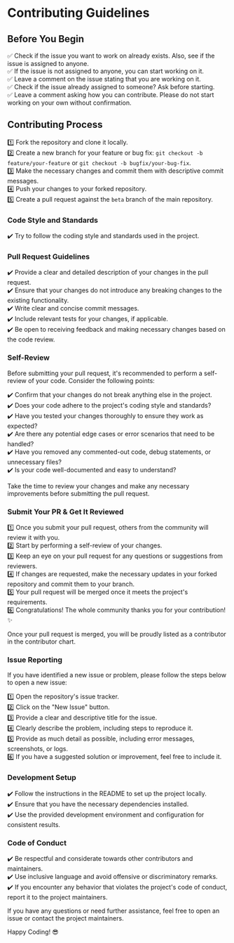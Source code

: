 # Contributing Guidelines

## Before You Begin

✅ Check if the issue you want to work on already exists. Also, see if the issue is assigned to anyone.  
✅ If the issue is not assigned to anyone, you can start working on it.  
✅ Leave a comment on the issue stating that you are working on it.   
✅ Check if the issue already assigned to someone? Ask before starting.  
✅ Leave a comment asking how you can contribute. Please do not start working on your own without confirmation.

## Contributing Process

1️⃣ Fork the repository and clone it locally.  
2️⃣ Create a new branch for your feature or bug fix: `git checkout -b feature/your-feature` or `git checkout -b bugfix/your-bug-fix`.  
3️⃣ Make the necessary changes and commit them with descriptive commit messages.  
4️⃣ Push your changes to your forked repository.  
5️⃣ Create a pull request against the `beta` branch of the main repository.  

### Code Style and Standards

✔️ Try to follow the coding style and standards used in the project.  

### Pull Request Guidelines

✔️ Provide a clear and detailed description of your changes in the pull request.  
✔️ Ensure that your changes do not introduce any breaking changes to the existing functionality.  
✔️ Write clear and concise commit messages.  
✔️ Include relevant tests for your changes, if applicable.  
✔️ Be open to receiving feedback and making necessary changes based on the code review.  

### Self-Review

Before submitting your pull request, it's recommended to perform a self-review of your code. Consider the following points:  

✔️ Confirm that your changes do not break anything else in the project.  
✔️ Does your code adhere to the project's coding style and standards?  
✔️ Have you tested your changes thoroughly to ensure they work as expected?  
✔️ Are there any potential edge cases or error scenarios that need to be handled?  
✔️ Have you removed any commented-out code, debug statements, or unnecessary files?  
✔️ Is your code well-documented and easy to understand?  

Take the time to review your changes and make any necessary improvements before submitting the pull request.  

### Submit Your PR & Get It Reviewed

1️⃣ Once you submit your pull request, others from the community will review it with you.  
2️⃣ Start by performing a self-review of your changes.  
3️⃣ Keep an eye on your pull request for any questions or suggestions from reviewers.  
4️⃣ If changes are requested, make the necessary updates in your forked repository and commit them to your branch.  
5️⃣ Your pull request will be merged once it meets the project's requirements.  
6️⃣ Congratulations! The whole community thanks you for your contribution! ✨  

Once your pull request is merged, you will be proudly listed as a contributor in the contributor chart.  

### Issue Reporting

If you have identified a new issue or problem, please follow the steps below to open a new issue:  

1️⃣ Open the repository's issue tracker.  
2️⃣ Click on the "New Issue" button.  
3️⃣ Provide a clear and descriptive title for the issue.  
4️⃣ Clearly describe the problem, including steps to reproduce it.  
5️⃣ Provide as much detail as possible, including error messages, screenshots, or logs.  
6️⃣ If you have a suggested solution or improvement, feel free to include it.  

### Development Setup

✔️ Follow the instructions in the README to set up the project locally.  
✔️ Ensure that you have the necessary dependencies installed.  
✔️ Use the provided development environment and configuration for consistent results.  

### Code of Conduct

✔️ Be respectful and considerate towards other contributors and maintainers.  
✔️ Use inclusive language and avoid offensive or discriminatory remarks.  
✔️ If you encounter any behavior that violates the project's code of conduct, report it to the project maintainers.  

If you have any questions or need further assistance, feel free to open an issue or contact the project maintainers.  

Happy Coding! 😎
